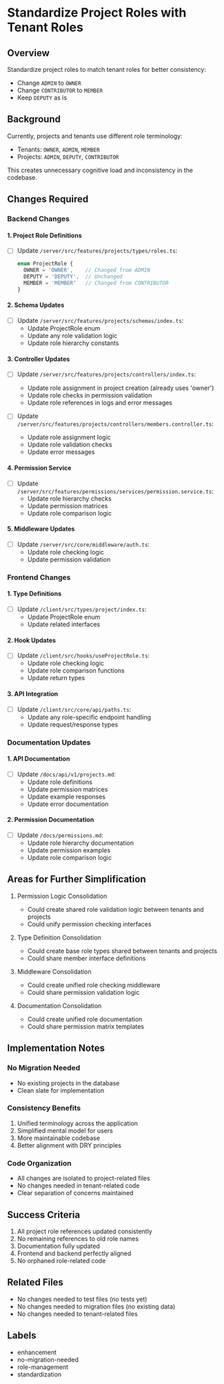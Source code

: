 # Standardize Project Roles with Tenant Roles

## Overview
Standardize project roles to match tenant roles for better consistency:
- Change `ADMIN` to `OWNER`
- Change `CONTRIBUTOR` to `MEMBER`
- Keep `DEPUTY` as is

## Background
Currently, projects and tenants use different role terminology:
- Tenants: `OWNER`, `ADMIN`, `MEMBER`
- Projects: `ADMIN`, `DEPUTY`, `CONTRIBUTOR`

This creates unnecessary cognitive load and inconsistency in the codebase.

## Changes Required

### Backend Changes

#### 1. Project Role Definitions
- [ ] Update `/server/src/features/projects/types/roles.ts`:
  ```typescript
  enum ProjectRole {
    OWNER = 'OWNER',    // Changed from ADMIN
    DEPUTY = 'DEPUTY',  // Unchanged
    MEMBER = 'MEMBER'   // Changed from CONTRIBUTOR
  }
  ```

#### 2. Schema Updates
- [ ] Update `/server/src/features/projects/schemas/index.ts`:
  - Update ProjectRole enum
  - Update any role validation logic
  - Update role hierarchy constants

#### 3. Controller Updates
- [ ] Update `/server/src/features/projects/controllers/index.ts`:
  - Update role assignment in project creation (already uses 'owner')
  - Update role checks in permission validation
  - Update role references in logs and error messages

- [ ] Update `/server/src/features/projects/controllers/members.controller.ts`:
  - Update role assignment logic
  - Update role validation checks
  - Update error messages

#### 4. Permission Service
- [ ] Update `/server/src/features/permissions/services/permission.service.ts`:
  - Update role hierarchy checks
  - Update permission matrices
  - Update role comparison logic

#### 5. Middleware Updates
- [ ] Update `/server/src/core/middleware/auth.ts`:
  - Update role checking logic
  - Update permission validation

### Frontend Changes

#### 1. Type Definitions
- [ ] Update `/client/src/types/project/index.ts`:
  - Update ProjectRole enum
  - Update related interfaces

#### 2. Hook Updates
- [ ] Update `/client/src/hooks/useProjectRole.ts`:
  - Update role checking logic
  - Update role comparison functions
  - Update return types

#### 3. API Integration
- [ ] Update `/client/src/core/api/paths.ts`:
  - Update any role-specific endpoint handling
  - Update request/response types

### Documentation Updates

#### 1. API Documentation
- [ ] Update `/docs/api/v1/projects.md`:
  - Update role definitions
  - Update permission matrices
  - Update example responses
  - Update error documentation

#### 2. Permission Documentation
- [ ] Update `/docs/permissions.md`:
  - Update role hierarchy documentation
  - Update permission examples
  - Update role comparison logic

## Areas for Further Simplification

1. Permission Logic Consolidation
   - Could create shared role validation logic between tenants and projects
   - Could unify permission checking interfaces

2. Type Definition Consolidation
   - Could create base role types shared between tenants and projects
   - Could share member interface definitions

3. Middleware Consolidation
   - Could create unified role checking middleware
   - Could share permission validation logic

4. Documentation Consolidation
   - Could create unified role documentation
   - Could share permission matrix templates

## Implementation Notes

### No Migration Needed
- No existing projects in the database
- Clean slate for implementation

### Consistency Benefits
1. Unified terminology across the application
2. Simplified mental model for users
3. More maintainable codebase
4. Better alignment with DRY principles

### Code Organization
- All changes are isolated to project-related files
- No changes needed in tenant-related code
- Clear separation of concerns maintained

## Success Criteria
1. All project role references updated consistently
2. No remaining references to old role names
3. Documentation fully updated
4. Frontend and backend perfectly aligned
5. No orphaned role-related code

## Related Files
- No changes needed to test files (no tests yet)
- No changes needed to migration files (no existing data)
- No changes needed to tenant-related files

## Labels
- enhancement
- no-migration-needed
- role-management
- standardization